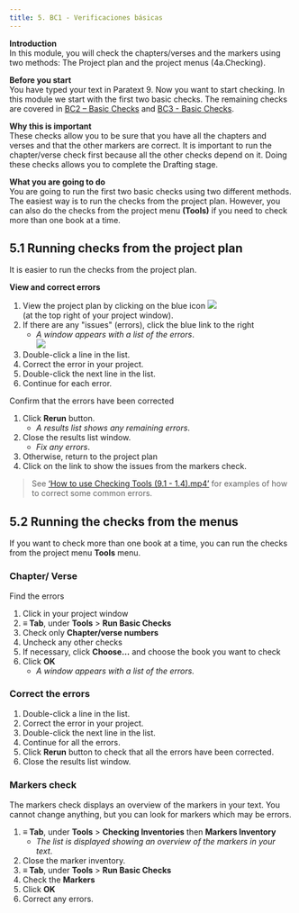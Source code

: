 ```yaml
---
title: 5. BC1 - Verificaciones básicas
---
```


**Introduction**  
In this module, you will check the chapters/verses and the markers using two methods: The Project plan and the project menus (4a.Checking).

**Before you start**  
You have typed your text in Paratext 9. Now you want to start checking. In this module we start with the first two basic checks. The remaining checks are covered in [BC2 – Basic Checks](../03-Stage-2/12.BC2.md) and [BC3 - Basic Checks](../04-Stage-3/19.BC3.md).

**Why this is important**  
These checks allow you to be sure that you have all the chapters and verses and that the other markers are correct. It is important to run the chapter/verse check first because all the other checks depend on it. Doing these checks allows you to complete the Drafting stage.

**What you are going to do**  
You are going to run the first two basic checks using two different methods. The easiest way is to run the checks from the project plan. However, you can also do the checks from the project menu **(Tools)** if you need to check more than one book at a time.

#####

## 5.1 Running checks from the project plan
It is easier to run the checks from the project plan.

**View and correct errors**
1.  View the project plan by clicking on the blue icon ![](../media/4b0b6eb237606727f105a01beffe64c2.png)  
   (at the top right of your project window).
1.  If there are any "issues" (errors), click the blue link to the right
    -  *A window appears with a list of the errors*.  
      ![](../media/9b0bc6de6491c34d3e3dea878411ac11.png)
1.  Double-click a line in the list.
1.  Correct the error in your project.
1.  Double-click the next line in the list.
1.  Continue for each error.

Confirm that the errors have been corrected
1.  Click **Rerun** button.
     - *A results list shows any remaining errors*.
2.  Close the results list window.
     - *Fix any errors*.
3.  Otherwise, return to the project plan
4.  Click on the link to show the issues from the markers check.

> See [‘How to use Checking Tools (9.1 - 1.4).mp4’](https://vimeo.com/461361122) for examples of how to correct some common errors.

## 5.2 Running the checks from the menus
If you want to check more than one book at a time, you can run the checks from the project menu **Tools** menu.

### Chapter/ Verse
Find the errors
1.  Click in your project window
1.  **≡ Tab**, under **Tools** \> **Run Basic Checks**
1.  Check only **Chapter/verse numbers**
1.  Uncheck any other checks
1.  If necessary, click **Choose…** and choose the book you want to check
1.  Click **OK**
     -  *A window appears with a list of the errors.*


### Correct the errors
1.  Double-click a line in the list.
1.  Correct the error in your project.
1.  Double-click the next line in the list.
1.  Continue for all the errors.
1.  Click **Rerun** button to check that all the errors have been corrected.
1.  Close the results list window.  
#####

### Markers check
The markers check displays an overview of the markers in your text. You cannot change anything, but you can look for markers which may be errors.
1.  **≡ Tab**, under **Tools** \> **Checking Inventories** then **Markers Inventory**
     -  *The list is displayed showing an overview of the markers in your text*.
2.  Close the marker inventory.
3.  **≡ Tab**, under **Tools** \> **Run Basic Checks**
4.  Check the **Markers**
5.  Click **OK**
6.  Correct any errors.
